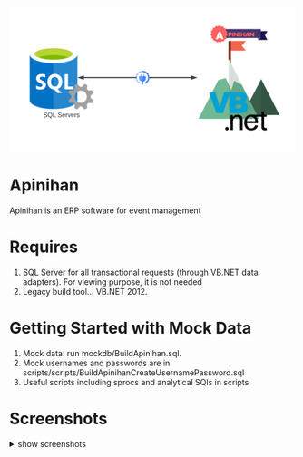 ![Alt text](Apinihan.png)
# Apinihan
Apinihan is an ERP software for event management


# Requires
1. SQL Server for all transactional requests (through VB.NET data adapters). For viewing purpose, it is not needed
2. Legacy build tool... VB.NET 2012. 


# Getting Started with Mock Data
1. Mock data: run mockdb/BuildApinihan.sql.
2. Mock usernames and passwords are in scripts/scripts/BuildApinihanCreateUsernamePassword.sql
3. Useful scripts including sprocs and analytical SQls in scripts

# Screenshots
<details>
  <summary>show screenshots</summary>
  <img src="screenshots/custForm.png" alt="customer form" width="50%" height="50%"/>
  <img src="screenshots/search.png" alt="search functionality' login" width="50%" height="50%"/>
  <img src="screenshots/executiveUI.png" alt="UI for executives" width="50%" height="50%"/>
  <img src="screenshots/mmUI.png" alt="UI for middle managers" width="50%" height="50%"/>
  <img src="screenshots/inventories.png" alt="equipments inventory" width="50%" height="50%"/>
  <img src="screenshots/login.png" alt="login page" width="50%" height="50%"/>
</details>